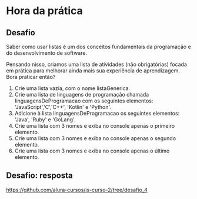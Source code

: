 # Hora da prática

## Desafio

Saber como usar listas é um dos conceitos fundamentais da programação e do desenvolvimento de software.

Pensando nisso, criamos uma lista de atividades (não obrigatórias) focada em prática para melhorar ainda mais sua experiência de aprendizagem. Bora praticar então?

1. Crie uma lista vazia, com o nome listaGenerica.
2. Crie uma lista de linguagens de programação chamada linguagensDeProgramacao com os seguintes elementos: 'JavaScript','C','C++', 'Kotlin' e 'Python'.
3. Adicione à lista linguagensDeProgramacao os seguintes elementos: 'Java', 'Ruby' e 'GoLang'.
4. Crie uma lista com 3 nomes e exiba no console apenas o primeiro elemento.
5. Crie uma lista com 3 nomes e exiba no console apenas o segundo elemento.
6. Crie uma lista com 3 nomes e exiba no console apenas o último elemento.

## Desafio: resposta

<https://github.com/alura-cursos/js-curso-2/tree/desafio_4>
